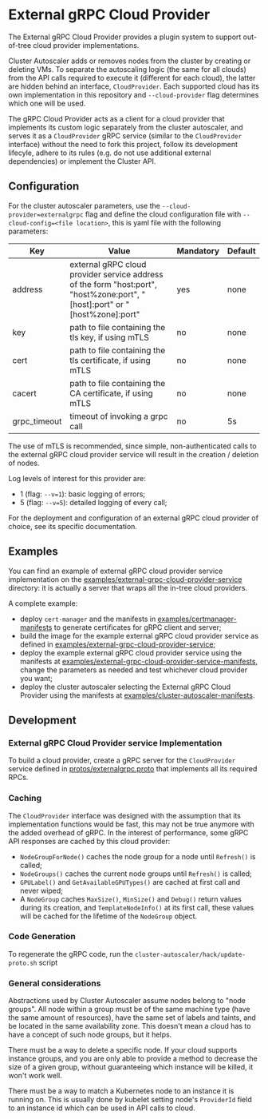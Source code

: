 # External gRPC Cloud Provider

The External gRPC Cloud Provider provides a plugin system to support out-of-tree cloud provider implementations.

Cluster Autoscaler adds or removes nodes from the cluster by creating or deleting VMs. To separate the autoscaling logic (the same for all clouds) from the API calls required to execute it (different for each cloud), the latter are hidden behind an interface, `CloudProvider`. Each supported cloud has its own implementation in this repository and `--cloud-provider` flag determines which one will be used.

The gRPC Cloud Provider acts as a client for a cloud provider that implements its custom logic separately from the cluster autoscaler, and serves it as a `CloudProvider` gRPC service (similar to the `CloudProvider` interface) without the need to fork this project, follow its development lifecyle, adhere to its rules (e.g. do not use additional external dependencies) or implement the Cluster API.

## Configuration

For the cluster autoscaler parameters, use the `--cloud-provider=externalgrpc` flag and define the cloud configuration file with `--cloud-config=<file location>`, this is yaml file with the following parameters:

| Key | Value | Mandatory | Default |
|-----|-------|-----------|---------|
| address | external gRPC cloud provider service address of the form "host:port", "host%zone:port", "[host]:port" or "[host%zone]:port" | yes | none |
| key | path to file containing the tls key, if using mTLS | no | none |
| cert | path to file containing the tls certificate, if using mTLS | no | none |
| cacert | path to file containing the CA certificate, if using mTLS | no | none |
| grpc_timeout | timeout of invoking a grpc call | no | 5s |

The use of mTLS is recommended, since simple, non-authenticated calls to the external gRPC cloud provider service will result in the creation / deletion of nodes.

Log levels of interest for this provider are:
* 1 (flag: ```--v=1```): basic logging of errors;
* 5 (flag: ```--v=5```): detailed logging of every call;

For the deployment and configuration of an external gRPC cloud provider of choice, see its specific documentation.

## Examples

You can find an example of external gRPC cloud provider service implementation on the [examples/external-grpc-cloud-provider-service](examples/external-grpc-cloud-provider-service) directory: it is actually a server that wraps all the in-tree cloud providers.

A complete example:
* deploy `cert-manager` and the manifests in [examples/certmanager-manifests](examples/certmanager-manifests) to generate certificates for gRPC client and server;
* build the image for the example external gRPC cloud provider service as defined in [examples/external-grpc-cloud-provider-service](examples/external-grpc-cloud-provider-service);
* deploy the example external gRPC cloud provider service using the manifests at [examples/external-grpc-cloud-provider-service-manifests](examples/external-grpc-cloud-provider-service-manifests), change the parameters as needed and test whichever cloud provider you want;
* deploy the cluster autoscaler selecting the External gRPC Cloud Provider using the manifests at [examples/cluster-autoscaler-manifests](examples/cluster-autoscaler-manifests).

## Development

### External gRPC Cloud Provider service Implementation

To build a cloud provider, create a gRPC server for the `CloudProvider` service defined in [protos/externalgrpc.proto](protos/externalgrpc.proto) that implements all its required RPCs.

### Caching

The `CloudProvider` interface was designed with the assumption that its implementation functions would be fast, this may not be true anymore with the added overhead of gRPC. In the interest of performance, some gRPC API responses are cached by this cloud provider:
* `NodeGroupForNode()` caches the node group for a node until `Refresh()` is called;
* `NodeGroups()` caches the current node groups until `Refresh()` is called;
* `GPULabel()` and `GetAvailableGPUTypes()` are cached at first call and never wiped;
* A `NodeGroup` caches `MaxSize()`, `MinSize()` and `Debug()` return values during its creation, and `TemplateNodeInfo()` at its first call, these values will be cached for the lifetime of the `NodeGroup` object.

### Code Generation

To regenerate the gRPC code, run the `cluster-autoscaler/hack/update-proto.sh` script

### General considerations

Abstractions used by Cluster Autoscaler assume nodes belong to "node groups". All node within a group must be of the same machine type (have the same amount of resources), have the same set of labels and taints, and be located in the same availability zone. This doesn't mean a cloud has to have a concept of such node groups, but it helps.

There must be a way to delete a specific node. If your cloud supports instance groups, and you are only able to provide a method to decrease the size of a given group, without guaranteeing which instance will be killed, it won't work well.

There must be a way to match a Kubernetes node to an instance it is running on. This is usually done by kubelet setting node's `ProviderId` field to an instance id which can be used in API calls to cloud.
